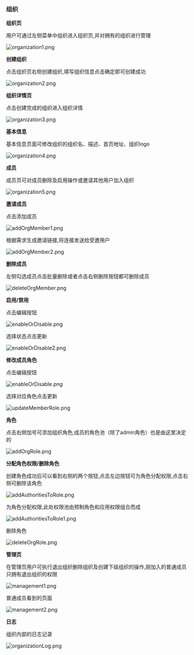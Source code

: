 ### 组织

__组织页__

用户可通过左侧菜单中组织进入组织页,并对拥有的组织进行管理

![organization1.png](../../images/whalealAccount/organization1.png)

__创建组织__

点击组织页右侧创建组织,填写组织信息点击确定即可创建成功

![organization2.png](../../images/whalealAccount/organization2.png)

__组织详情页__

点击创建完成的组织进入组织详情

![organization3.png](../../images/whalealAccount/organization3.png)


__基本信息__

基本信息页面可修改组织的组织名、描述、首页地址、组织logo

![organization4.png](../../images/whalealAccount/organization4.png)

__成员__

成员页可对成员删除及启用操作或邀请其他用户加入组织

![organization5.png](../../images/whalealAccount/organization5.png)

__邀请成员__

点击添加成员

![addOrgMember1.png](../../images/whalealAccount/addOrgMember1.png)

根据需求生成邀请链接,将连接发送给受邀用户

![addOrgMember2.png](../../images/whalealAccount/addOrgMember2.png)

__删除成员__

左侧勾选成员点击批量删除或者点击右侧删除按钮都可删除成员

![deleteOrgMember.png](../../images/whalealAccount/deleteOrgMember.png)

__启用/禁用__

点击编辑按钮

![enableOrDisable.png](../../images/whalealAccount/enableOrDisable.png)

选择状态点击更新

![enableOrDisable2.png](../../images/whalealAccount/enableOrDisable2.png)

__修改成员角色__

点击编辑按钮

![enableOrDisable.png](../../images/whalealAccount/enableOrDisable.png)

选择对应角色点击更新

![updateMemberRole.png](../../images/whalealAccount/updateMemberRole.png)


__角色__

点击右侧加号可添加组织角色,成员的角色池（除了admin角色）也是由这里决定的

![addOrgRole.png](../../images/whalealAccount/addOrgRole.png)

__分配角色权限/删除角色__

创建角色成功后可以看到右侧的两个按钮,点击左边按钮可为角色分配权限,点击右侧可删除该角色

![addAuthoritiesToRole.png](../../images/whalealAccount/addAuthoritiesToRole.png)

为角色分配权限,此处权限池由预制角色和应用权限组合而成

![addAuthoritiesToRole1.png](../../images/whalealAccount/addAuthoritiesToRole1.png)

删除角色

![deleteOrgRole.png](../../images/whalealAccount/deleteOrgRole.png)

__管理页__

在管理页用户可执行退出组织删除组织及创建下级组织的操作,刚加入的普通成员只拥有退出组织的权限

![management1.png](../../images/whalealAccount/management1.png)

普通成员看到的页面

![management2.png](../../images/whalealAccount/management2.png)

__日志__

组织内部的日志记录

![organizationLog.png](../../images/whalealAccount/organizationLog.png)
